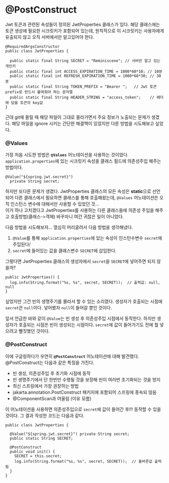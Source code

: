 # @PostConstruct

Jwt 토큰과 관련된 속성들이 정의된 JwtProperties 클래스가 있다. 해당 클래스에는 토큰 생성에 필요한 시크릿키가 포함되어 있는데, 원칙적으로 이 시크릿키는 사용자에게 유출되지 않고 오직 서버에서만 알고있어야 한다.  
```
@RequiredArgsConstructor
public class JwtProperties {

  public static final String SECRET = "Reminiscene"; // 서버만 알고 있는 개인키
  public static final int ACCESS_EXPIRATION_TIME = 1000*60*10; // 10분
  public static final int REFRESH_EXPIRATION_TIME = 1000*60*30; // 30분
  public static final String TOKEN_PREFIX = "Bearer ";   // Jwt 토큰 prefix로 반드시 붙여줘야 하는 문자열
  public static final String HEADER_STRING = "access_token";    // 헤더에 담을 토큰의 key값
}
```
근데 git에 올릴 때 해당 파일이 그대로 올라가면서 주요 정보가 노출되는 문제가 생겼다. 해당 파일을 ignore 시키는 간단한 해결책이 있었지만 다른 방법을 시도해보고 싶었다.  

### @Values
가장 처음 시도한 방법은 **```@Values```** 어노테이션을 사용하는 것이었다.
```application.properties```에 있는 시크릿키 속성을 클래스 필드에 의존성주입 해주는 방법이다.
```
@Value("${spring.jwt.secret}")
  private String secret;
```
하지만 또다른 문제가 생겼다. JwtProperties 클래스의 모든 속성은 **static**으로 선언되어 다른 클래스에서 필요하면 클래스를 통해 호출해왔는데, ```@Values``` 어노테이션은 오직 인스턴스 변수에 대해서만 사용할 수 있었던 것...  
이거 하나 고치겠다고 JwtProperties를 사용하는 다른 클래스들에 의존성 주입을 해주고 호출방법(클래스->객체) 바꾸자니 여간 귀찮은 일이 아니었다.


다음 방법을 시도해보자... 열심히 머리굴려서 다음 방법을 생각해냈다.
1. ```@Value```를 통해 ```application.properties```에 있는 속성이 인스턴수변수 ```secret```에 주입된다/
2. ```secret```에 들어있는 값을 클래스변수 ```SECRET```에 삽입한다.

그렇다면 JwtProperties 클래스의 생성자에서 ```secret```을 ```SECRET```에 넣어주면 되지 않을까?  
```
public JwtProperties() {
  log.info(String.format("%s, %s", secret, SECRET));  // 출력값: null, null
}
```
싶었지만 그건 빈의 생명주기를 몰라서 할 수 있는 소리였다.
생성자가 호출되는 시점에 ```secret```은 ```null```이다. 넣어봤자 ```null```이 들어갈 뿐인 것이다.  
  
앞서 언급한 바와 같이 ```@Value```는 빈 생성 후 의존성주입 시점에서 동작한다. 하지만 생성자가 호출되는 시점은 빈이 생성되는 시점이다. ```secret```에 값이 들어가기도 전에 뭘 넣으려고 뻘짓했던 것이다.

### @PostConstruct
이에 구글링하다가 우연히 **```@PostConstruct```** 어노테이션에 대해 발견했다.
@PostConstruct는 다음과 같은 특징을 가진다.
- 빈 생성, 의존성주입 후 초기화 시점에 동작
- 빈 생명주기에서 단 한번만 수행될 것을 보장해 빈이 여러번 초기화되는 것을 방지
- 최신 스프링에서 가장 권장하는 방법
- jakarta.annotation.PostConstruct 패키지에 포함되어 스프링에 종속되 않음
- @ComponentScan과 어울림 (이유 모름)

이 어노테이션을 사용하면 의존성주입으로 ```secret```에 값이 들어간 후!!! 동작할 수 있을 것이다.
그 결과 작성한 코드는 다음과 같다.  
```
public class JwtProperties {

  @Value("${spring.jwt.secret}") private String secret;
  public static String SECRET;

  @PostConstruct
  public void init() {
    SECRET = this.secret;
    log.info(String.format("%s, %s", secret, SECRET));  // 올바른값 출력됨
  }
}
```
